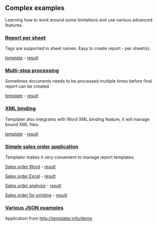 ## Complex examples

Learning how to work around some limitations and use various advanced features.

### [Report per sheet](SheetReport%20(Java)/Readme.md)

Tags are supported in sheet names. Easy to create report - per sheet(s).

[template](SheetReport%20(Java)/src/main/resources/Report.xlsx?raw=true) - [result](SheetReport%20(Java)/result.xlsx?raw=true)

### [Multi-step processing](DoubleProcessing%20(.NET)/Readme.md)

Sometimes documents needs to be processed multiple times before final report can be created.

[template](DoubleProcessing%20(.NET)/ResizeWithNesting.xlsx?raw=true) - [result](DoubleProcessing%20(.NET)/result.xlsx?raw=true)

### [XML binding](XmlBinding/Readme.md)

Templater also integrates with Word XML binding feature, it will manage bound XML files.

[template](XmlBinding/template/Binding.docx?raw=true) - [result](XmlBinding/result.docx?raw=true)

### [Simple sales order application](SalesOrderMVP%20(.NET)/Readme.md)

Templater makes it very convenient to manage report templates.

[Sales order Word](SalesOrderMVP%20(.NET)/Templates/SalesOrderItem.docx?raw=true) - [result](SalesOrderMVP%20(.NET)/result-one.docx?raw=true)

[Sales order Excel](SalesOrderMVP%20(.NET)/Templates/SalesOrderItem.xlsx?raw=true) - [result](SalesOrderMVP%20(.NET)/result-one.xlsx?raw=true)

[Sales order analysis](SalesOrderMVP%20(.NET)/Templates/SalesOrderGrid.xlsx?raw=true) - [result](SalesOrderMVP%20(.NET)/result-grid.xlsx?raw=true)

[Sales order for printing](SalesOrderMVP%20(.NET)/Templates/SalesOrder.txt) - [result](SalesOrderMVP%20(.NET)/result.txt)

### [Various JSON examples](TemplaterServer%20(Java)/Readme.md)

Application from http://templater.info/demo